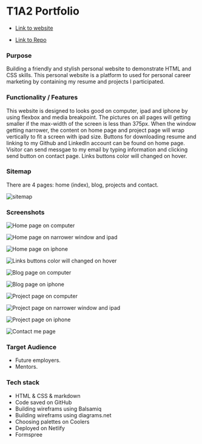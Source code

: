# T1A2 Portfolio

- [Link to website](https://rachelxinyiperonalwebsite.netlify.app/)

- [Link to Repo](https://github.com/xinyirachel/Portfolio)

### Purpose

Building a friendly and stylish personal website to demonstrate HTML and CSS skills. This personal website is a platform to used for personal career marketing by containing my resume and projects I participated.

### Functionality / Features

This website is designed to looks good on computer, ipad and iphone by using flexbox and media breakpoint. The pictures on all pages will getting smaller if the max-width of the screen is less than 375px. When the window getting narrower, the content on home page and project page will wrap vertically to fit a screen with ipad size. Buttons for downloading resume and linking to my Github and LinkedIn account can be found on home page. Visitor can send messgae to my email by typing information and clicking send button on contact page. Links buttons color will changed on hover.

### Sitemap

There are 4 pages: home (index), blog, projects and contact.


![sitemap](docs/sitemap.png)

### Screenshots

![Home page on computer](docs/Home-page-wide-browser.png)

![Home page on narrower window and ipad](docs/Home-page-narrow-fit-ipad.png)

![Home page on iphone](docs/Home-page-on-phone.png)

![Links buttons color will changed on hover](docs/button-that-chang-color.png)

![Blog page on computer](docs/blog-page-on-wide-browser.png)

![Blog page on iphone](docs/blog-page-on-iphone.png)

![Project page on computer](docs/project-page-wide-browser.png)

![Project page on narrower window and ipad](docs/project-page-narrow-fit-ipad.png)

![Project page on iphone](docs/project-page-on-iphone.png)

![Contact me page](docs/contact-me-page.png)


### Target Audience

- Future employers. 
- Mentors.

### Tech stack

- HTML & CSS & markdown
- Code saved on GitHub
- Building wireframs using Balsamiq
- Building wireframs using diagrams.net
- Choosing palettes on Coolers
- Deployed on Netlify
- Formspree